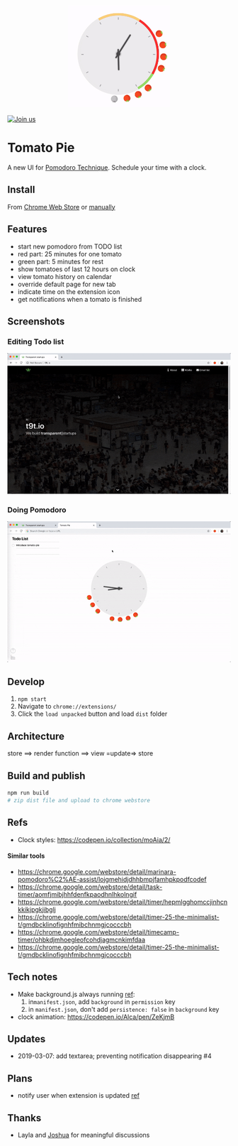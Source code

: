 
<p align="center">
  <img height="230" src="https://raw.githubusercontent.com/timqian/images/master/tomatopie-header.gif">
</p>

[![Join us](https://badgen.net/badge/Join%20us/Get%20in%20touch/green)](https://t9t.io/#contact)

# Tomato Pie

A new UI for [Pomodoro Technique](https://en.wikipedia.org/wiki/Pomodoro_Technique). Schedule your time with a clock.

## Install

From [Chrome Web Store](https://chrome.google.com/webstore/detail/gffgechdocgfajkbpinmjjjlkjfjampi) or [manually](https://github.com/t9tio/tomato-pie/releases)

## Features

- start new pomodoro from TODO list
- red part: 25 minutes for one tomato
- green part: 5 minutes for rest
- show tomatoes of last 12 hours on clock
- view tomato history on calendar
- override default page for new tab
- indicate time on the extension icon
- get notifications when a tomato is finished

## Screenshots

### Editing Todo list

![](https://raw.githubusercontent.com/timqian/images/master/tomatopie-intro1.gif)

### Doing Pomodoro

![](https://raw.githubusercontent.com/timqian/images/master/tomatopie-intro2.gif)

## Develop

1. `npm start`
1. Navigate to `chrome://extensions/`
1. Click the `load unpacked` button and load `dist` folder

## Architecture

store ==> render function ==> view =update=> store

## Build and publish

```bash
npm run build
# zip dist file and upload to chrome webstore
```

## Refs

- Clock styles: https://codepen.io/collection/moAia/2/

#### Similar tools

- https://chrome.google.com/webstore/detail/marinara-pomodoro%C2%AE-assist/lojgmehidjdhhbmpjfamhpkpodfcodef
- https://chrome.google.com/webstore/detail/task-timer/aomfjmibjhhfdenfkpaodhnlhkolngif
- https://chrome.google.com/webstore/detail/timer/hepmlgghomccjinhcnkkikjpgkjibglj
- https://chrome.google.com/webstore/detail/timer-25-the-minimalist-t/gmdbcklinofignhfmibchnmgjcocccbh
- https://chrome.google.com/webstore/detail/timecamp-timer/ohbkdjmhoegleofcohdjagmcnkimfdaa
- https://chrome.google.com/webstore/detail/timer-25-the-minimalist-t/gmdbcklinofignhfmibchnmgjcocccbh

## Tech notes

- Make background.js always running [ref](https://stackoverflow.com/questions/17119266/how-do-i-keep-my-app-from-going-inactive):
  1. in`manifest.json`, add  `background` in `permission` key
  2. in `manifest.json`, don't add `persistence: false` in `background` key
- clock animation: https://codepen.io/Alca/pen/ZeKjmB

## Updates

- 2019-03-07: add textarea; preventing notification disappearing #4

## Plans

- notify user when extension is updated [ref](https://developer.chrome.com/extensions/runtime#event-onInstalled)

## Thanks

- Layla and [Joshua](https://github.com/joshua7v) for meaningful discussions
